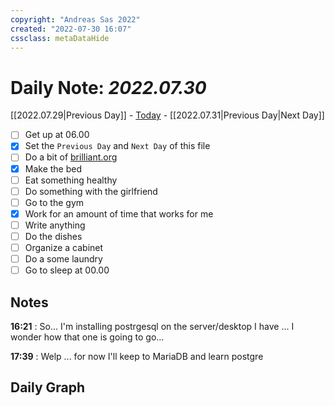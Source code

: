 ```yaml
---
copyright: "Andreas Sas 2022"
created: "2022-07-30 16:07"
cssclass: metaDataHide
---
```


# Daily Note: *2022.07.30*
 [[2022.07.29|Previous Day]] - [Today](obsidian://advanced-uri?daily=true) - [[2022.07.31|Previous Day|Next Day]]

- [ ] Get up at 06.00
- [x] Set the `Previous Day` and `Next Day` of this file
- [ ] Do a bit of [brilliant.org](https://brilliant.org/)
- [x] Make the bed
- [ ] Eat something healthy
- [ ] Do something with the girlfriend
- [ ] Go to the gym
- [x] Work for an amount of time that works for me
- [ ] Write anything
- [ ] Do the dishes
- [ ] Organize a cabinet
- [ ] Do a some laundry
- [ ] Go to sleep at 00.00

## Notes
**16:21** :
So... I'm installing postrgesql on the server/desktop I have ... I wonder how that one is going to go...

**17:39** :
Welp ... for now I'll keep to MariaDB and learn postgre

## Daily Graph
